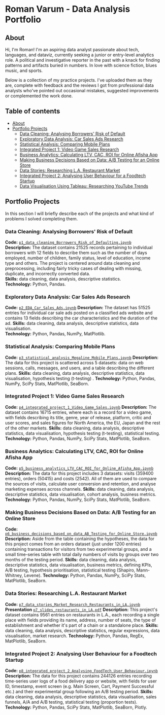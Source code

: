 # Roman Varum - Data Analysis Portfolio

## About

Hi, I'm Roman! I'm an aspiring data analyst passionate about tech, languages, and dataviz, currently seeking a junior or entry-level analytics role. A political and investigative reporter in the past with a knack for finding patterns and artifacts buried in numbers. In love with science fiction, blues music, and sports. 

Below is a collection of my practice projects. I've uploaded them as they are, complete with feedback and the reviews I got from professional data analysts who've pointed out occasional mistakes, suggested improvements or complemented the work done.

## Table of contents
- [About](#about)
- [Portfolio Projects](#portfolio-projects)
	+ [Data Cleaning: Analysing Borrowers' Risk of Default](#data-cleaning-analysing-borrowers-risk-of-default)
	+ [Exploratory Data Analysis: Car Sales Ads Research](#exploratory-data-analysis-car-sales-ads-research)
	+ [Statistical Analysis: Comparing Mobile Plans](#statistical-analysis-comparing-mobile-plans)
	+ [Integrated Project 1: Video Game Sales Research](#integrated-project-1-video-game-sales-research)
	+ [Business Analytics: Calculating LTV, CAC, ROI for Online Afisha App](#business-analytics-calculating-ltv-cac-roi-for-online-afisha-app)
  + [Making Business Decisions Based on Data: A/B Testing for an Online Store](#making-business-decisions-based-on-data-ab-testing-for-an-online-store)
  + [Data Stories: Researching L.A. Restaurant Market](#data-stories-researching-la-restaurant-market)
  + [Integrated Project 2: Analysing User Behaviour for a Foodtech Startup](#integrated-project-2-analysing-user-behaviour-for-a-foodtech-startup)
  + [Data Visualisation Using Tableau: Researching YouTube Trends](#p9_dashboard_and_presentation_with_tableau_YouTube_Trends)
  
## Portfolio Projects
In this section I will briefly describe each of the projects and what kind of problems I solved completing them.

### Data Cleaning: Analysing Borrowers' Risk of Default
**Code:** [`p1_data_cleaning_Borrowers_Risk_of_Defaulting.ipynb`](https://github.com/vrova3/data_analysis_practice_projects/blob/main/p1_data_cleaning_Borrowers_Risk_of_Defaulting.ipynb)    
**Description:** The dataset contains 21525 records pertaining to individual borrowers with 12 fields to describe them such as the number of days employed, number of children, family status, level of education, income type and others. The project is centered around data cleaning and preprocessing, including fairly tricky cases of dealing with missing, duplicate, and incorrectly converted data.  
**Skills:** data cleaning, data analysis, descriptive statistics.  
**Technology:** Python, Pandas. 

### Exploratory Data Analysis: Car Sales Ads Research
**Code:** [`p2_EDA_Car_Sales_Ads.ipynb`](https://github.com/vrova3/data_analysis_practice_projects/blob/main/p2_EDA_Car_Sales_Ads.ipynb)
**Description:** The dataset has 51525 entries for individual car sale ads posted on a classified ads website and contains 13 fields describing the car characteristics and the duration of the ad.
**Skills:** data cleaning, data analysis, descriptive statistics, data visualisation.  
**Technology:** Python, Pandas, NumPy, MatPlotlib.

### Statistical Analysis: Comparing Mobile Plans
**Code:** [`p3_statistical_analysis_Megaline_Mobile_Plans.ipynb`](https://github.com/vrova3/data_analysis_practice_projects/blob/main/p3_statistical_analysis_Megaline_Mobile_Plans.ipynb)
**Description:** The data for this project is scattered across 5 datasets: data on web sessions, calls, messages, and users, and a table describing the different plans.
**Skills:** data cleaning, data analysis, descriptive statistics, data visualisation, hypothesis testing (t-testing) .
**Technology:** Python, Pandas, NumPy, SciPy Stats, MatPlotlib, SeaBorn.

### Integrated Project 1: Video Game Sales Research
**Code:** [`p4_integrated_project_1_Video_Game_Sales.ipynb`](https://github.com/vrova3/data_analysis_practice_projects/blob/main/p4_integrated_project_1_Video_Game_Sales.ipynb)
**Description:** The dataset contains 16715 entries, where each is a record for a video game, with fields describing its title, genre, year of release, platform, critic and user scores, and sales figures for North America, the EU, Japan and the rest of the other markets.
**Skills:** data cleaning, data analysis, descriptive statistics, data visualisation, hypothesis testing (t-testing), statistical testing.
**Technology:** Python, Pandas, NumPy, SciPy Stats, MatPlotlib, SeaBorn.

### Business Analytics: Calculating LTV, CAC, ROI for Online Afisha App
**Code:** [`p5_business_analytics_LTV_CAC_ROI_for_Online_Afisha_App.ipynb`](https://github.com/vrova3/data_analysis_practice_projects/blob/main/p5_business_analytics_LTV_CAC_ROI_for_Online_Afisha_App.ipynb)
**Description:** The data for this project includes 3 datasets: visits (359400 entries), orders (50415) and costs (2542). All of them are used to compare the sources of visits, calculate user conversion and retention, and analyse marketing expenses across channels.
**Skills:** data cleaning, data analysis, descriptive statistics, data visualisation, cohort analysis, business metrics.
**Technology:** Python, Pandas, NumPy, SciPy Stats, MatPlotlib, SeaBorn.

### Making Business Decisions Based on Data: A/B Testing for an Online Store
**Code:** [`p6_business_decisions_based_on_data_AB_Testing_for_Online_Store.ipynb`](https://github.com/vrova3/data_analysis_practice_projects/blob/main/p6_business_decisions_based_on_data_AB_Testing_for_Online_Store.ipynb)
**Description:** Aside from the table containing the hypotheses, the data for this project comes from an orders dataset (just under 1200 entries) containing transactions for visitors from two experimental groups, and a small time-series table with total daily numbers of visits by groups over two months of the testing period.
**Skills:** data cleaning, data analysis, descriptive statistics, data visualisation, business metrics, defining KPIs, A/B testing, hypothesis prioritisation, statistical testing (Shapiro, Mann-Whitney, Levene).
**Technology:** Python, Pandas, NumPy, SciPy Stats, MatPlotlib, SeaBorn.

### Data Stories: Researching L.A. Restaurant Market
**Code:** [`p7_data_stories_Market_Research_Restaurants_in_LA.ipynb`](https://github.com/vrova3/data_analysis_practice_projects/blob/main/p7_data_stories_Market_Research_Restaurants_in_LA.ipynb)
**Presentation** [`p7_slides_restaurants_in_LA.pdf`](https://github.com/vrova3/data_analysis_practice_projects/blob/main/p7_slides_restaurants_in_LA.pdf)
**Description:** This project's dataset contains 9561 entries on restaurants in L.A., each recording a single place with fields providing its name, address, number of seats, the type of establishment and whether it's part of a chain or a standalone place.
**Skills:** data cleaning, data analysis, descriptive statistics, regular expressions, data visualisation, market research.
**Technology:** Python, Pandas, RegEx, MatPlotlib, SeaBorn.

### Integrated Project 2: Analysing User Behaviour for a Foodtech Startup
**Code:** [`p8_integrated_project_2_Analysing_FoodTech_User_Behaviour.ipynb`](https://nbviewer.org/github/vrova3/data_analysis_practice_projects/blob/main/p8_integrated_project_2_Analysing_FoodTech_User_Behaviour.ipynb)
**Description:** The data for this project contains 244126 entries recording time-series user logs of a food delivery app or website, with fields for user ID, timestamp, event screen (e.g. Main Screen, Cart, Payment Successful etc.) and their experimental group following an A/B testing period.
**Skills:** data cleaning, data analysis, descriptive statistics, data visualisation, sales funnels, A/A and A/B testing, statistical testing (proportion tests).
**Technology:** Python, Pandas, SciPy Stats, MatPlotlib, SeaBorn, Plotly.
